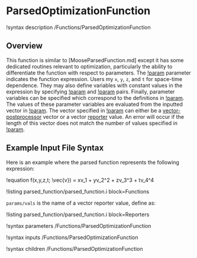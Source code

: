 # ParsedOptimizationFunction

!syntax description /Functions/ParsedOptimizationFunction

## Overview

This function is similar to [MooseParsedFunction.md] except it has some dedicated routines relevant to optimization, particularly the ability to differentiate the function with respect to parameters. The [!param](/Functions/ParsedOptimizationFunction/value) parameter indicates the function expression. Users my `x`, `y`, `z`, and `t` for space-time dependence. They may also define variables with constant values in the expression by specifying [!param](/Functions/ParsedOptimizationFunction/constant_vars) and [!param](/Functions/ParsedOptimizationFunction/constant_vals) pairs. Finally, parameter variables can be specified which correspond to the definitions in [!param](/Functions/ParsedOptimizationFunction/param_vars). The values of these parameter variables are evaluated from the inputted vector in [!param](/Functions/ParsedOptimizationFunction/param_vector_name). The vector specified in [!param](/Functions/ParsedOptimizationFunction/param_vector_name) can either be a [vector-postprocessor](VectorPostprocessors/index.md) vector or a vector [reporter](Reporters/index.md) value. An error will occur if the length of this vector does not match the number of values specified in [!param](/Functions/ParsedOptimizationFunction/param_vars).

## Example Input File Syntax

Here is an example where the parsed function represents the following expression:

!equation
f(x,y,z,t; \vec{v}) = xv_1 + yv_2^2 + zv_3^3 + tv_4^4

!listing parsed_function/parsed_function.i block=Functions

`params/vals` is the name of a vector reporter value, define as:

!listing parsed_function/parsed_function.i block=Reporters

!syntax parameters /Functions/ParsedOptimizationFunction

!syntax inputs /Functions/ParsedOptimizationFunction

!syntax children /Functions/ParsedOptimizationFunction
